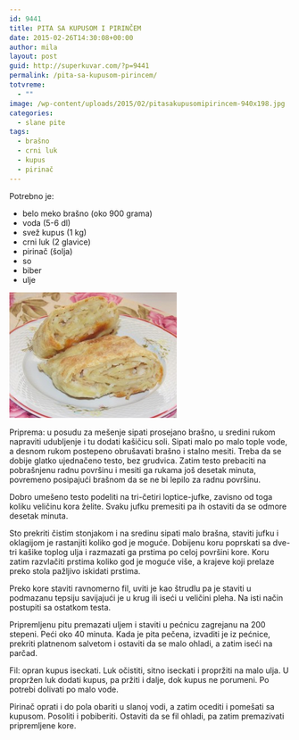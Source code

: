 ```yaml
---
id: 9441
title: PITA SA KUPUSOM I PIRINČEM
date: 2015-02-26T14:30:08+00:00
author: mila
layout: post
guid: http://superkuvar.com/?p=9441
permalink: /pita-sa-kupusom-pirincem/
totvreme:
  - ""
image: /wp-content/uploads/2015/02/pitasakupusomipirincem-940x198.jpg
categories:
  - slane pite
tags:
  - brašno
  - crni luk
  - kupus
  - pirinač
---
```

Potrebno je:

  * belo meko brašno (oko 900 grama)
  * voda (5-6 dl)
  * svež kupus (1 kg)
  * crni luk (2 glavice)
  * pirinač (šolja)
  * so
  * biber
  * ulje

[<img class="alignnone size-medium wp-image-9443" src="/wp-content/uploads/2015/02/pitasakupusomipirincem-300x225.jpg" alt="pitasakupusomipirincem" width="300" height="225" />](/wp-content/uploads/2015/02/pitasakupusomipirincem.jpg)

Priprema: u posudu za mešenje sipati prosejano brašno, u sredini rukom napraviti udubljenje i tu dodati kašičicu soli. Sipati malo po malo tople vode, a desnom rukom postepeno obrušavati brašno i stalno mesiti. Treba da se dobije glatko ujednačeno testo, bez grudvica. Zatim testo prebaciti na pobrašnjenu radnu površinu i mesiti ga rukama još desetak minuta, povremeno posipajući brašnom da se ne bi lepilo za radnu površinu.

Dobro umešeno testo podeliti na tri-četiri loptice-jufke, zavisno od toga koliku veličinu kora želite. Svaku jufku premesiti pa ih ostaviti da se odmore desetak minuta.

Sto prekriti čistim stonjakom i na sredinu sipati malo brašna, staviti jufku i oklagijom je rastanjiti koliko god je moguće. Dobijenu koru poprskati sa dve-tri kašike toplog ulja i razmazati ga prstima po celoj površini kore. Koru zatim razvlačiti prstima koliko god je moguće više, a krajeve koji prelaze preko stola pažljivo iskidati prstima.

Preko kore staviti ravnomerno fil, uviti je kao štrudlu pa je staviti u podmazanu tepsiju savijajući je u krug ili iseći u veličini pleha. Na isti način postupiti sa ostatkom testa.

Pripremljenu pitu premazati uljem i staviti u pećnicu zagrejanu na 200 stepeni. Peći oko 40 minuta. Kada je pita pečena, izvaditi je iz pećnice, prekriti platnenom salvetom i ostaviti da se malo ohladi, a zatim iseći na parčad.

Fil: opran kupus iseckati. Luk očistiti, sitno iseckati i propržiti na malo ulja. U propržen luk dodati kupus, pa pržiti i dalje, dok kupus ne porumeni. Po potrebi dolivati po malo vode.

Pirinač oprati i do pola obariti u slanoj vodi, a zatim ocediti i pomešati sa kupusom. Posoliti i pobiberiti. Ostaviti da se fil ohladi, pa zatim premazivati pripremljene kore.